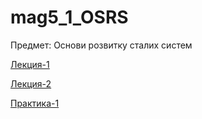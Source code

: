 # mag5_1_OSRS

Предмет: Основи розвитку сталих систем

[Лекция-1](Lekts1.md)

[Лекция-2](Lekts2.md)

[Практика-1](Prakt1.md)
